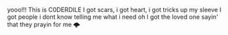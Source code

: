 yooo!!! This is C0DERDILE
I got scars, i got heart, i got tricks up my sleeve
I got people i dont know telling me what i need
oh I got the loved one sayin' that they prayin for me
🌩️
